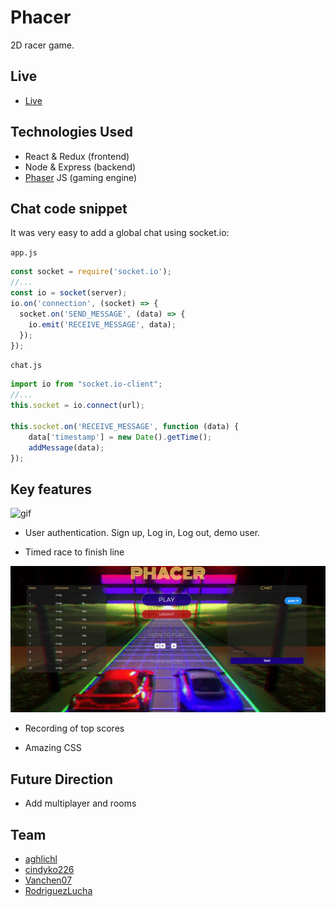 # Phacer

2D racer game.


## Live

* [Live](https://phacer.herokuapp.com/)

## Technologies Used

* React & Redux (frontend)
* Node & Express (backend)
* [Phaser](https://phaser.io/) JS (gaming engine)

## Chat code snippet
It was very easy to add a global chat using socket.io:

`app.js`
```js
const socket = require('socket.io');
//...
const io = socket(server);
io.on('connection', (socket) => {
  socket.on('SEND_MESSAGE', (data) => {
    io.emit('RECEIVE_MESSAGE', data);
  });
});
```

`chat.js`
```js
import io from "socket.io-client";
//...
this.socket = io.connect(url);

this.socket.on('RECEIVE_MESSAGE', function (data) {
    data['timestamp'] = new Date().getTime();
    addMessage(data);
});
```




## Key features
![gif](https://github.com/RodriguezLucha/phacer/blob/master/screenshots/game.gif)


* User authentication. Sign up, Log in, Log out, demo user.

* Timed race to finish line


![png](https://github.com/RodriguezLucha/phacer/blob/master/screenshots/scores.png)

* Recording of top scores

* Amazing CSS

## Future Direction

* Add multiplayer and rooms

## Team
 * [aghlichl](https://github.com/aghlichl)
 * [cindyko226](https://github.com/cindyko226)
 * [Vanchen07](https://github.com/Vanchen07)
 * [RodriguezLucha](https://github.com/RodriguezLucha/)
